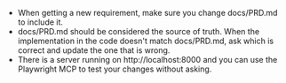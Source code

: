 - When getting a new requirement, make sure you change docs/PRD.md to include it.
- docs/PRD.md should be considered the source of truth. When the implementation in the
  code doesn't match docs/PRD.md, ask which is correct and update the one that is wrong.
- There is a server running on http://localhost:8000 and you can use the Playwright MCP
  to test your changes without asking.
